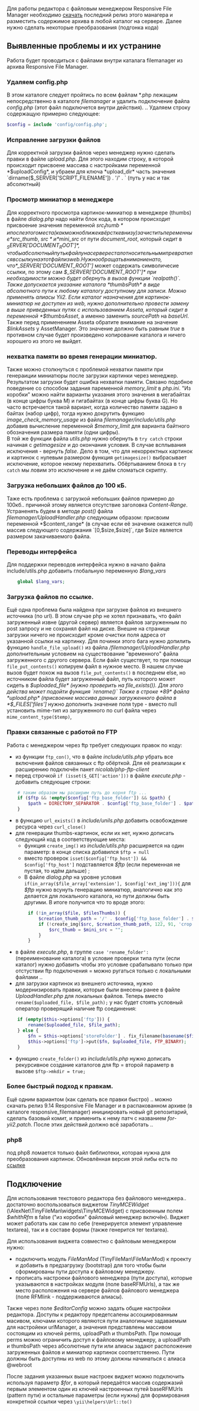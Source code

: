 Для работы редактора с файловым менеджером Responsive File Manager  необходимо [скачать](https://www.responsivefilemanager.com/index.php) последний релиз этого манагера и разместить содержимое архива в любой каталог на сервере. Далее нужно сделать некоторые преобразования (подгонка кода)

## Выявленные проблемы и их устранине

Работа будет проводиться с файлами внутри каталага filemanager из архива Responsive File Manager.

### Удаляем config.php
В этом каталоге следует пройтись по всем файлам \*.php лежащим непосредственно в каталоге *filemanager* и удалить подключение файла *config.php* (этот файл подключется внутри действия). .. Удаляем строку содержащую примерно следующее:
```php
$config = include 'config/config.php';
```
### Исправление загрузки файлов
Для корректной загрузки файлов через менеджер нужно сделать правки в файле *upload.php*. Для этого находим строку, в которой происходит присвоене массива с настройками переменной *$uploadConfig*, и убраем для ключа *upload_dir* часть значения `dirname($_SERVER['SCRIPT_FILENAME']) . '/' . ` (путь у нас и так абсолютный) 

### Просмотр миниатюр в менеджере
Для корректного просмотра картинок-миниатюр в менеджере (thumbs) в файле *dialog.php* надо найти блок кода, в котором происходит присвоение значения  переменной *$src_thumb* и после этого места (как можно ближе к вёрстке внизу) зачистить переменные *$src_thumb*, *$src* и *$mini_src* от пути *document_root*, который сидит в *$_SERVER['DOCUMENT_ROOT']*, чтобы абсолютный путь к файлу на сервере стал относительным и превратился в ссылку на этот файл из web. Нужно обращать внимание на то, что  *$_SERVER['DOCUMENT_ROOT']* может содержать символичесие ссылки, по этому сам *$_SERVER['DOCUMENT_ROOT']* при необходимости можно будет обернуть в вызов функции `realpath()`. Также допускается указание каталога *thumbsPath* в виде абсолютного пути к любому каталогу доступному для записи. Можно применять алиасы Yii2. 
Если каталог назначения для картинок-миниатюр не доступен из web, нужно дополнительно провести замену в выше приведенных путях с использованием Assetа, который сидит в переменной *$thumbsAsset*, а именно заменить *sourcePath* на *baseUrl*. Также перед применением Assetа обратите внимание на значение *$linkAssets* у AssetManager. Это значение должно быть равным *true* в противном случае будет произведено копирование каталога и ничего хорошего из этого не выйдет. 

### нехватка памяти во время генерации миниатюр.
Также можно столкнуться с проблемой нехватки памяти при генераиции миниатюры после загрузки картинки через менеджер. Результатом загрузки будет ошибка нехватки памяти. Связано подобное поведение со способом задания паременной *memory_limit* в *php.ini*. "Из коробки" можно найти варианты указания этого значения в мегабайтах (в конце цифры буква M) и гигабайтах (в конце цифры буква G). Но часто встречается такой вариант, когда количество памяти задано в байтах (набор цифр), тогда нужно докрутить функцию *image_check_memory_usage* из файла *filemanager/include/utils.php* добавив вычисление переменной *$memory_limit* для варианта байтного обозначения размера памяти (одни цифры).  
В той же функции файла *utils.php* нужно обернуть в `try catch` строки начиная с *getimagesize*  и до окончания условия. В случае всплывания исключения - вернуть *false*. Дело в том, что для некорректных картинок и картинок с нулевым размером функция `getimagesize()` выбрасывает исключение, которое некому перехватить. Обёртыванием блока в `try catch` мы ловим это исключение и не даём сломаться скрипту.

### Загрузка небольших файлов до 100 кБ.

Таже есть проблема с загрузкой небольших файлов примерно до 100кб.. причиной этому является отсутствие заголовка *Content-Range*. Устраненять будем в методе *post()* файла *filemanager/UploadHandler.php* следующим образом: присвоим переменной *$content_range* (в случае если её значение окажется null) массив следующего содержания `[0,$size,$size]`, где $size является размером закачиваемого файла.

### Переводы интерфейса 
Для поддержки переводов интерфейса нужно в начало файла include/utils.php добавить глобальную переменную *$lang_vars*
```php
    global $lang_vars; 
```

### Загрузка файлов по ссылке.
Ещё одна проблема была найдена при загрузке файлов из внешнего источника (по url). В этом случае php не хотел признавать, что файл загруженный извне (другой сервер) является файлов загруженным по post запросу и не сохранял файл на диске. Внешне на странице загрузки ничего не происходит кроме очистки поля адреса от указанной ссылки на картинку. Для починки этого бага нужно допилить функцию `handle_file_upload()` из файла */filemanager/UploadHandler.php* дополнительным условием на существование "временного" файла загруженного с другого сервера. Если файл существует, то при помощи `file_put_contents()` копируем файл в нужное место. В нашем случае вызов будет похож на вызов `file_put_contents()` в последнем else, но источником файла будет загруженный файл, путь которого может сидеть в *$uploaded_file* (нужно проверить на file_exists()). Для этого действа может подойти функция `rename()`  
Также в строке *89* файла *upload.php* (присвоение массива данных загруженного файла в *$_FILES['files']* нужно дополнить значение поля type - вместо null установить mime-тип из загруженного по curl файла через `mime_content_type($temp)`,  

### Правки связанные с работой по FTP
Работа с менеджером через ftp требует следующих правок по коду:
- из функции `ftp_con()`, что в файле *include/utils.php* убрать все включения файлов связанных с ftp обёрткой. Для её реализации к расширению подключён пакет *nicolab/php-ftp-client*
- перед строчкой `if (isset($_GET['action']))`  в файле *execute.php* - добавить следующие строки:
```php
    # таким образом мы расширим путь до корня ftp ... 
    if ($ftp && !empty($config['ftp_base_folder']) && $path) {
        $path = DIRECTORY_SEPARATOR . $config['ftp_base_folder'] . $path;
    }
```

- в функцию `url_exists()` в *include/unils.php* добавить освобождение ресурса через `curl_close()` 
- для генерации thumbs-картинок, если их нет, нужно дописать следующий код в соответствующие места:
   * функция `create_img()` из *include/utils.php* расширяется на один параметр: в конце списка добавился `$ftp = null` 
   *  вместо проверок `isset($config['ftp_host']) && $config['ftp_host']` подставляется  *$ftp* (если переменная не пустая, то идём дальше) ;  
   * В файле *dialog.php* на уровне условия  `if(in_array($file_array['extension'], $config['ext_img'])){`  для *$ftp* нужно всунуть генерацию миниатюр, аналогично как это делается для локального каталога, но пути должны быть другими. В итоге получится что то вроде этого: 
```php
        if (!in_array($file, $filesThumbs)) {
        	$creation_thumb_path = '/' . $config['ftp_base_folder'] . $config['ftp_thumbs_dir'] . $subdir . $file;
            if (!create_img($src, $creation_thumb_path, 122, 91, 'crop', $config,$ftp)) { 
                $src_thumb = $mini_src = "";
            }
        }
```
- в файле *execute.php*, в группе `case 'rename_folder':` (переименование каталога) в условие проверки типа пути (если каталог) нужно добавить чтобы это условие срабатывало только при отстуствии ftp подключения = можно ругаться только с локальными файлами .. 
- для загрузки картинок из внешнего источника, нужно модернизировать правки, которые были внесены ранее в файле *UploadHandler.php* для локальных файлов. Теперь вместо `rename($uploaded_file, $file_path);` у нас будет стоять условный оператор проверящий наличие ftp соединения: 
```php
    if (empty($this->options['ftp'])) {
        rename($uploaded_file, $file_path);
    } else {
        $fn = $this->options['storeFolder'] . fix_filename(basename($file_path), $this->options['config']);
        $this->options['ftp']->put($fn, $uploaded_file, FTP_BINARY);
    }
```
- функцию `create_folder()` из *include/utils.php* нужно дописать рекурсивное создание каталогов для ftp  = второй параметр в вызове `$ftp->mkdir = true;` 

### Более быстрый подход к правкам.
Ещё одним вариантом (как сделать все правки быстро) .. можно скачать релиз 9.14 Responsive File Manager  и в распакованном архиве (в каталоге responsive_filemanager) инициировать новый git репозитарий, сделать базовый комит, и применить к нему патч с названием *for-yii2.patch*. После этих действий должно всё заработать .. 

### php8
под php8 ломается только файл библиотеки, которая нужна для преобразования картинок. Обновлённая версия этой либы есть по [ссылке](https://github.com/thanhle7/image_magician-fix-for-php8) 

## Подключение

Для использования текстового редактора без файлового менеджера.. достаточно воспользоваться виджетом *TinyMCEWidget* (\AlexNet\TinyFileMan\widgets\TinyMCEWidget) с присвоенным полем *$whithRfm* в false ("из коробки" файловый менеджер включён). Виджет может работать как сам по себе (генерируется элемент управление textarea), так и в составе формы (также генерится тег textarea).

Для использования виджета совместно с файловым менеджером нужно:
- подключить модуль *FileManMod* (TinyFileMan\FileManMod) к проекту и добавить в предзагрузку (bootstrap) для того чтобы были сформированы пути доступа к файловому менеджеру. 
- прописать настроеки файлового менеджера (пути доступа), которые указываются в настройках модуля (поле baseRFMUrls), а так же место расположения на сервере файлов файлового менеджера (поле RFMlink - поддерживаются алиасы). 

Также через поле *$editorConfig* можно задать общие настройки редактора. Доступы к редактору предетсалены ассоциированным масивом, ключами которого являются пути аналогиныче задаваемым для настройеки urlManager, а значения представлены массивом состоящим из ключей perms, uploadPath и thumbsPath. При помощи perms можно ограничить доступ к файловому менеджеру, а uploadPath и thumbsPath через абсолютные пути или алиасы задают расположение загруженных файлов и миниатюр картинок соответственно. Пути должны быть доступны из web по этому должны начинаться с алиаса @webroot

После задания указанных выше настроек виджет можно подключить используя параметр *$for*, в который передаётся массив содержазий первым элементом один из ключей настроенных путей baseRFMUrls (pattern пути) и остальные параметры (если нужны) для формирования конкретной ссылки через `\yii\helpers\Url::to()` 
